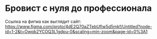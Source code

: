 # Бровист с нуля до профессионала

Ссылка на фигма как выглядит сайт: https://www.figma.com/proto/4dE2Q70aZTebUflw5d5mkf/Untitled?node-id=1-2&t=Owpb2YCOQ3L1gdpu-0&scaling=min-zoom&page-id=0%3A1
